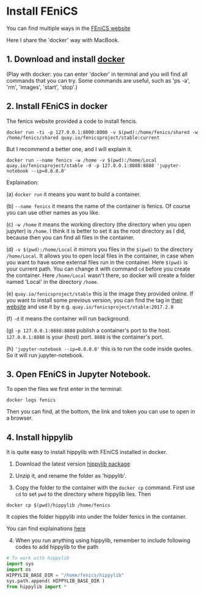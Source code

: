 # Install FEniCS

You can find multiple ways in the [FEniCS website](https://fenicsproject.org/download/)

Here I share the 'docker' way with MacBook. 

## 1. Download and install [docker](https://www.docker.com/products/docker-desktop)

(Play with docker: you can enter 'docker' in terminal and you will find all commands that you can try.
Some commands are useful, such as 'ps -a', 'rm', 'images', 'start', 'stop'.)


## 2. Install FEniCS in docker

The fenics website provided a code to install fencis.

```
docker run -ti -p 127.0.0.1:8000:8000 -v $(pwd):/home/fenics/shared -w /home/fenics/shared quay.io/fenicsproject/stable:current
```

But I recommend a better one, and I will explain it.

```
docker run --name fenics -w /home -v $(pwd):/home/Local quay.io/fenicsproject/stable -d -p 127.0.0.1:8888:8888 'jupyter-notebook --ip=0.0.0.0'
```

Explaination:

(a) `docker run` it means you want to build a container.

(b) `--name fenics` it means the name of the container is fenics. Of course you can use other names as you like.

(c) `-w /home` it means the working directory (the directory when you open jupyter) is `/home`. 
I think it is better to set it as the root directory as I did, because then you can find all files in the container. 

(d) `-v $(pwd):/home/Local` it mirrors you files in the `$(pwd)` to the directory `/home/Local`. 
It allows you to open local files in the container, in case when you want to have some external files run in the container. 
Here `$(pwd)` is your current path. You can change it with command `cd` before you create the container. 
Here `/home/Local` wasn't there, so docker will create a folder named 'Local' in the directory `/home`.

(e) `quay.io/fenicsproject/stable` this is the image they provided online. 
If you want to install some previous version, you can find the tag in [their website](quay.io/fenicsproject/) and use it by e.g. `quay.io/fenicsproject/stable:2017.2.0`

(f) `-d` it means the container will run background.

(g) `-p 127.0.0.1:8888:8888` publish a container's port to the host. `127.0.0.1:8888` is your (host) port. `8888` is the container's port.

(h) `'jupyter-notebook --ip=0.0.0.0'` this is to run the code inside quotes. So it will run jupyter-notebook.


## 3. Open FEniCS in Jupyter Notebook.

To open the files we first enter in the terminal:  

```
docker logs fenics  
```

Then you can find, at the bottom, the link and token you can use to open in a browser.


## 4. Install hippylib

It is quite easy to install hippylib with FEniCS installed in docker.

1. Download the latest version [hippylib package](https://hippylib.github.io/download/)

2. Unzip it, and rename the folder as 'hippylib'.

3. Copy the folder to the container with the `docker cp` command. First use `cd` to set `pwd` to the directory where hippylib lies. Then

```
docker cp $(pwd)/hippylib /home/fenics
```

It copies the folder hippylib into under the folder fenics in the container.

You can find explainations [here](https://docs.docker.com/engine/reference/commandline/cp/)

4. When you run anything using hippylib, remember to include following codes to add hippylib to the path

```python
# To work with hippylib
import sys
import os
HIPPYLIB_BASE_DIR = "/home/fenics/hippylib"
sys.path.append( HIPPYLIB_BASE_DIR )
from hippylib import *
```
